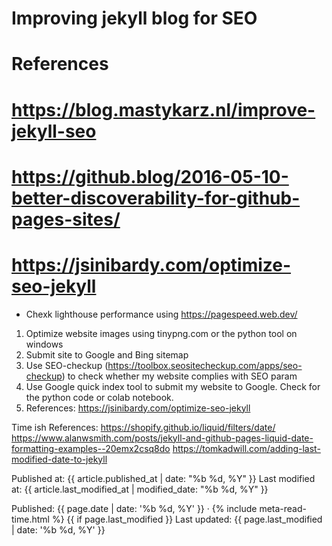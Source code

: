 # Improving jekyll blog for SEO
# References
# https://blog.mastykarz.nl/improve-jekyll-seo
# https://github.blog/2016-05-10-better-discoverability-for-github-pages-sites/
# https://jsinibardy.com/optimize-seo-jekyll

* Chexk lighthouse performance using https://pagespeed.web.dev/


1. Optimize website images using tinypng.com or the python tool on windows 
2. Submit site to Google and Bing sitemap 
3. Use SEO-checkup (https://toolbox.seositecheckup.com/apps/seo-checkup) to check whether my website complies with SEO param
4. Use Google quick index tool to submit my website to Google. Check for the python code or colab notebook.
5. References: https://jsinibardy.com/optimize-seo-jekyll


Time ish
References: https://shopify.github.io/liquid/filters/date/
https://www.alanwsmith.com/posts/jekyll-and-github-pages-liquid-date-formatting-examples--20emx2csq8do
https://tomkadwill.com/adding-last-modified-date-to-jekyll

Published at: {{ article.published_at | date: "%b %d, %Y" }}
Last modified at: {{ article.last_modified_at | modified_date: "%b %d, %Y" }}

<span class="text-muted d-block mt-1">Published: {{ page.date | date: '%b %d, %Y' }} · {% include meta-read-time.html %}</span>
							<span class="text-muted d-block mt-1">{{ if page.last_modified }} Last updated: {{ page.last_modified | date: '%b %d, %Y' }}</span>